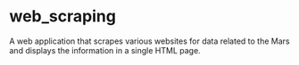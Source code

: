 # web_scraping
A web application that scrapes various websites for data related to the Mars and displays the information in a single HTML page.
